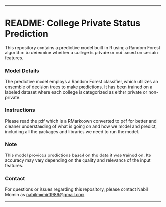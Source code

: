 
---

# README: College Private Status Prediction

This repository contains a predictive model built in R using a Random Forest algorithm to determine whether a college is private or not based on certain features.

### Model Details
The predictive model employs a Random Forest classifier, which utilizes an ensemble of decision trees to make predictions. It has been trained on a labeled dataset where each college is categorized as either private or non-private.

### Instructions

Please read the pdf which is a RMarkdown converted to pdf for better and cleaner understanding of what is going on and how we model and predict, including all the packages and libraries we need to run the model.

### Note
This model provides predictions based on the data it was trained on. Its accuracy may vary depending on the quality and relevance of the input features.

### Contact
For questions or issues regarding this repository, please contact Nabil Momin as nabilmomin1989@gmail.com.

---

